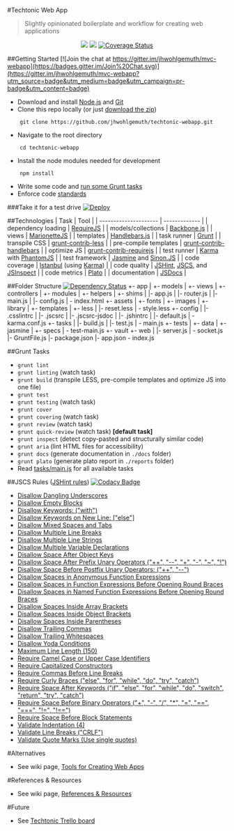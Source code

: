 #Techtonic Web App

> Slightly opinionated boilerplate and workflow for creating web applications

<div align="center">
<a href="https://travis-ci.org/jhwohlgemuth/techtonic-webapp"><img src="https://travis-ci.org/jhwohlgemuth/techtonic-webapp.svg?branch=master"></img></a>
<a href="https://travis-ci.org/"><img src="../images/assets/images/travis.png"></img></a>
<a href='https://coveralls.io/github/jhwohlgemuth/techtonic-webapp?branch=master'><img src='https://coveralls.io/repos/jhwohlgemuth/techtonic-webapp/badge.svg?branch=master&service=github' alt='Coverage Status' /></a>
</div>

##Getting Started [![Join the chat at https://gitter.im/jhwohlgemuth/mvc-webapp](https://badges.gitter.im/Join%20Chat.svg)](https://gitter.im/jhwohlgemuth/mvc-webapp?utm_source=badge&utm_medium=badge&utm_campaign=pr-badge&utm_content=badge)
- Download and install [Node.js](https://nodejs.org/download/) and [Git](https://git-scm.com/downloads)
- Clone this repo locally (or just [download the zip](https://github.com/jhwohlgemuth/techtonic-webapp/archive/master.zip))
```shell
    git clone https://github.com/jhwohlgemuth/techtonic-webapp.git
```
- Navigate to the root directory
```shell
    cd techtonic-webapp
```  
- Install the node modules needed for development
```shell
    npm install
```
- Write some code and [run some Grunt tasks](#grunt-tasks)
- Enforce code [standards](#jscs-rules-jshint-rules)

###Take it for a test drive
[![Deploy](https://www.herokucdn.com/deploy/button.png)](https://heroku.com/deploy)

##Technologies
| Task                  | Tool          |
| --------------------- | ------------- |
| dependency loading    | [RequireJS](./app/config.js) |
| models/collections    | [Backbone.js](http://backbonejs.org/) |
| views                 | [MarionetteJS](http://marionettejs.com/) |
| templates             | [Handlebars.js](http://handlebarsjs.com/) |
| task runner           | [Grunt](./Gruntfile.js)     |
| transpile CSS         | [grunt-contrib-less](https://github.com/gruntjs/grunt-contrib-less) |
| pre-compile templates | [grunt-contrib-handlebars](https://github.com/gruntjs/grunt-contrib-handlebars) |
| optimize JS           | [grunt-contrib-requirejs](https://github.com/gruntjs/grunt-contrib-requirejs) |
| test runner           | [Karma](./.config/karma.conf.js) with [PhantomJS](./package.json#L59) |
| test framework        | [Jasmine](./tests/jasmine/specs) and [Sinon.JS](http://sinonjs.org/) |
| code coverage         | [Istanbul](./package.json#L57) (using [Karma](./.config/karma.conf.js)) |
| code quality          | [JSHint](./.config/.jshintrc), [JSCS](./.config/.jscsrc), and [JSInspect](https://github.com/danielstjules/jsinspect) |
| code metrics          | [Plato](https://github.com/es-analysis/plato) |
| documentation         | [JSDocs](http://usejsdoc.org/) |

##Folder Structure [![Dependency Status](https://www.versioneye.com/user/projects/5599b71261663400220000c6/badge.svg?style=flat)](https://www.versioneye.com/user/projects/5599b71261663400220000c6)
    +- app
    |   +- models
    |   +- views
    |   +- controllers
    |   +- modules
    |   +- helpers
    |   +- shims
    |   |- app.js
    |   |- router.js
    |   |- main.js
    |   |- config.js
    |   \- index.html
    +- assets
    |   +- fonts
    |   +- images
    |   +- library
    |   +- templates
    |   +- less
    |       |- reset.less
    |       \- style.less
    +- config
    |   |- .csslintrc
    |   |- .jscsrc
    |   |- .jscsrc-jsdoc
    |   |- .jshintrc
    |   |- default.js
    |   \- karma.conf.js
    +- tasks
    |   |- build.js
    |   |- test.js
    |   \- main.js
    +- tests
    |   +- data
    |   +- jasmine
    |       +- specs
    |   \- test-main.js
    +- vault
    +- web
    |   |- server.js
    |   \- socket.js
    |- GruntFile.js
    |- package.json
    |- app.json
    \- index.js
     
##Grunt Tasks
- ```grunt lint```
- ```grunt linting``` (watch task)
- ```grunt build``` (transpile LESS, pre-compile templates and optimize JS into one file)
- ```grunt test```
- ```grunt testing``` (watch task)
- ```grunt cover```
- ```grunt covering``` (watch task)
- ```grunt review``` (watch task)
- ```grunt quick-review``` (watch task) **[default task]**
- ```grunt inspect``` (detect copy-pasted and structurally similar code)
- ```grunt aria``` (lint HTML files for accessibility)
- ```grunt docs``` (generate documentation in ```./docs``` folder)
- ```grunt plato``` (generate plato report in ```./reports``` folder)
- Read [tasks/main.js](tasks/main.js) for all available tasks

##JSCS Rules ([JSHint rules](.config/.jshintrc))&nbsp;[![Codacy Badge](https://www.codacy.com/project/badge/ad62e9c79c2c4e4191da03109602c0c2)](https://www.codacy.com/app/jhwohlgemuth/mvc-webapp)
 - [Disallow Dangling Underscores](http://jscs.info/rule/disallowDanglingUnderscores.html)
 - [Disallow Empty Blocks](http://jscs.info/rule/disallowEmptyBlocks.html)
 - [Disallow Keywords: ("with")](http://jscs.info/rule/disallowKeywords.html)
 - [Disallow Keywords on New Line: ["else"]](http://jscs.info/rule/disallowKeywordsOnNewLine.html)
 - [Disallow Mixed Spaces and Tabs](http://jscs.info/rule/disallowMixedSpacesAndTabs.html)
 - [Disallow Multiple Line Breaks](http://jscs.info/rule/disallowMultipleLineBreaks.html)
 - [Disallow Multiple Line Strings](http://jscs.info/rule/disallowMultipleLineStrings.html)
 - [Disallow Multiple Variable Declarations](http://jscs.info/rule/disallowMultipleVarDecl.html)
 - [Disallow Space After Object Keys](http://jscs.info/rule/disallowSpaceAfterObjectKeys.html)
 - [Disallow Space After Prefix Unary Operators ("++", "--", "+", "-", "~", "!")](http://jscs.info/rule/disallowSpaceAfterPrefixUnaryOperators.html)
 - [Disallow Space Before Postfix Unary Operators: ("++", "--")](http://jscs.info/rule/disallowSpaceBeforePostfixUnaryOperators.html)
 - [Disallow Spaces in Anonymous Function Expressions](http://jscs.info/rule/disallowSpacesInAnonymousFunctionExpression.html)
 - [Disallow Spaces in Function Expressions Before Opening Round Braces](http://jscs.info/rule/disallowSpacesInFunctionDeclaration.html)
 - [Disallow Spaces in Named Function Expressions Before Opening Round Braces](http://jscs.info/rule/disallowSpacesInNamedFunctionExpression.html)
 - [Disallow Spaces Inside Array Brackets](http://jscs.info/rule/disallowSpacesInsideArrayBrackets.html)
 - [Disallow Spaces Inside Object Brackets](http://jscs.info/rule/disallowSpacesInsideObjectBrackets.html)
 - [Disallow Spaces Inside Parentheses](http://jscs.info/rule/disallowSpacesInsideParentheses.html)
 - [Disallow Trailing Commas](http://jscs.info/rule/disallowTrailingComma.html)
 - [Disallow Trailing Whitespaces](http://jscs.info/rule/disallowTrailingWhitespace.html)
 - [Disallow Yoda Conditions](http://jscs.info/rule/disallowYodaConditions.html)
 - [Maximum Line Length (150)](http://jscs.info/rule/maximumLineLength.html)
 - [Require Camel Case or Upper Case Identifiers](http://jscs.info/rule/requireCamelCaseOrUpperCaseIdentifiers.html)
 - [Require Capitalized Constructors](http://jscs.info/rule/requireCapitalizedConstructors.html)
 - [Require Commas Before Line Breaks](http://jscs.info/rule/requireCommaBeforeLineBreak.html)
 - [Require Curly Braces ("else", "for", "while", "do", "try", "catch")](http://jscs.info/rule/requireCurlyBraces.html)
 - [Require Space After Keywords ("if", "else", "for", "while", "do", "switch", "return", "try", "catch")](http://jscs.info/rule/requireSpaceAfterKeywords.html)
 - [Require Space Before Binary Operators ("+", "-", "/", "*", "=", "==", "===", "!=", "!==")](http://jscs.info/rule/requireSpaceAfterBinaryOperators.html)
 - [Require Space Before Block Statements](http://jscs.info/rule/requireSpaceBeforeBlockStatements.html)
 - [Validate Indentation (4)](http://jscs.info/rule/validateIndentation.html)
 - [Validate Line Breaks ("CRLF")](http://jscs.info/rule/validateLineBreaks.html)
 - [Validate Quote Marks (Use single quotes)](http://jscs.info/rule/validateQuoteMarks.html)

#Alternatives
- See wiki page, [Tools for Creating Web Apps](https://github.com/jhwohlgemuth/techtonic/wiki/Tools-for-Creating-Web-Apps)

#References & Resources
- See wiki page, [References & Resources](https://github.com/jhwohlgemuth/techtonic/wiki/References-&-Resources)

#Future
- See [Techtonic Trello board](https://trello.com/b/WEMB9CEL/techtonic)